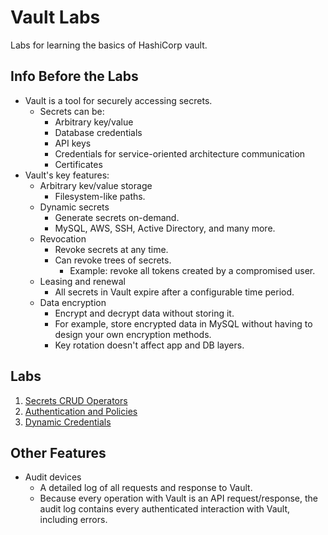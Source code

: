 # Vault Labs

Labs for learning the basics of HashiCorp vault.

## Info Before the Labs

- Vault is a tool for securely accessing secrets.
  - Secrets can be:
    - Arbitrary key/value
    - Database credentials
    - API keys
    - Credentials for service-oriented architecture communication
    - Certificates
- Vault's key features:
  - Arbitrary kev/value storage
    - Filesystem-like paths.
  - Dynamic secrets
    - Generate secrets on-demand.
    - MySQL, AWS, SSH, Active Directory, and many more.
  - Revocation
    - Revoke secrets at any time.
    - Can revoke trees of secrets.
      - Example: revoke all tokens created by a compromised user.
  - Leasing and renewal
    - All secrets in Vault expire after a configurable time period.
  - Data encryption
    - Encrypt and decrypt data without storing it.
    - For example, store encrypted data in MySQL without having to design your own encryption methods.
    - Key rotation doesn't affect app and DB layers.

## Labs

1. [Secrets CRUD Operators](labs/secrets-crud)
2. [Authentication and Policies](labs/auth-and-policies)
3. [Dynamic Credentials](labs/dynamic-creds)

## Other Features

- Audit devices
  - A detailed log of all requests and response to Vault.
  - Because every operation with Vault is an API request/response, the audit log contains every authenticated interaction with Vault, including errors.
